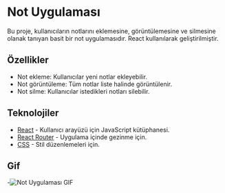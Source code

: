# Not Uygulaması

Bu proje, kullanıcıların notlarını eklemesine, görüntülemesine ve silmesine olanak tanıyan basit bir not uygulamasıdır. React kullanılarak geliştirilmiştir.

## Özellikler

- Not ekleme: Kullanıcılar yeni notlar ekleyebilir.
- Not görüntüleme: Tüm notlar liste halinde görüntülenir.
- Not silme: Kullanıcılar istedikleri notları silebilir.

## Teknolojiler

- [React](https://reactjs.org/) - Kullanıcı arayüzü için JavaScript kütüphanesi.
- [React Router](https://reactrouter.com/) - Uygulama içinde gezinme için.
- [CSS](https://www.w3schools.com/css/) - Stil düzenlemeleri için.

## Gif

-![Not Uygulaması GIF](assets/Kayıt-2024-10-08-221803.gif)
